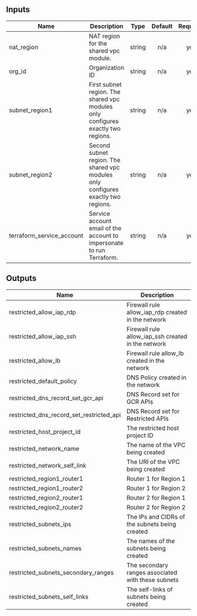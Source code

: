 <!-- BEGINNING OF PRE-COMMIT-TERRAFORM DOCS HOOK -->
## Inputs

| Name | Description | Type | Default | Required |
|------|-------------|:----:|:-----:|:-----:|
| nat\_region | NAT region for the shared vpc module. | string | n/a | yes |
| org\_id | Organization ID | string | n/a | yes |
| subnet\_region1 | First subnet region. The shared vpc modules only configures exactly two regions. | string | n/a | yes |
| subnet\_region2 | Second subnet region. The shared vpc modules only configures exactly two regions. | string | n/a | yes |
| terraform\_service\_account | Service account email of the account to impersonate to run Terraform. | string | n/a | yes |

## Outputs

| Name | Description |
|------|-------------|
| restricted\_allow\_iap\_rdp | Firewall rule allow_iap_rdp created in the network |
| restricted\_allow\_iap\_ssh | Firewall rule allow_iap_ssh created in the network |
| restricted\_allow\_lb | Firewall rule allow_lb created in the network |
| restricted\_default\_policy | DNS Policy created in the network |
| restricted\_dns\_record\_set\_gcr\_api | DNS Record set for GCR APIs |
| restricted\_dns\_record\_set\_restricted\_api | DNS Record set for Restricted APIs |
| restricted\_host\_project\_id | The restricted host project ID |
| restricted\_network\_name | The name of the VPC being created |
| restricted\_network\_self\_link | The URI of the VPC being created |
| restricted\_region1\_router1 | Router 1 for Region 1 |
| restricted\_region1\_router2 | Router 1 for Region 2 |
| restricted\_region2\_router1 | Router 2 for Region 1 |
| restricted\_region2\_router2 | Router 2 for Region 2 |
| restricted\_subnets\_ips | The IPs and CIDRs of the subnets being created |
| restricted\_subnets\_names | The names of the subnets being created |
| restricted\_subnets\_secondary\_ranges | The secondary ranges associated with these subnets |
| restricted\_subnets\_self\_links | The self-links of subnets being created |

<!-- END OF PRE-COMMIT-TERRAFORM DOCS HOOK -->
